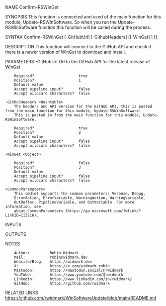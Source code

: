 ﻿
NAME
    Confirm-RSWinGet
    
SYNOPSIS
    This function is connected and used of the main function for this module, Update-RSWinSoftware.
    So when you run the Update-RSWinSoftware function this function will be called during the process.
    
    
SYNTAX
    Confirm-RSWinGet [-GitHubUrl] <String> [-GithubHeaders] <Hashtable> [[-WinGet] <Object>] [<CommonParameters>]
    
    
DESCRIPTION
    This function will connect to the GitHub API and check if there is a newer version of WinGet to download and install.
    

PARAMETERS
    -GitHubUrl <String>
        Url to the GitHub API for the latest release of WinGet
        
        Required?                    true
        Position?                    1
        Default value                
        Accept pipeline input?       false
        Accept wildcard characters?  false
        
    -GithubHeaders <Hashtable>
        The headers and API version for the GitHub API, this is pasted from the main function for this module, Update-RSWinSoftware.
        This is pasted in from the main function for this module, Update-RSWinSoftware.
        
        Required?                    true
        Position?                    2
        Default value                
        Accept pipeline input?       false
        Accept wildcard characters?  false
        
    -WinGet <Object>
        
        Required?                    false
        Position?                    3
        Default value                
        Accept pipeline input?       false
        Accept wildcard characters?  false
        
    <CommonParameters>
        This cmdlet supports the common parameters: Verbose, Debug,
        ErrorAction, ErrorVariable, WarningAction, WarningVariable,
        OutBuffer, PipelineVariable, and OutVariable. For more information, see
        about_CommonParameters (https://go.microsoft.com/fwlink/?LinkID=113216). 
    
INPUTS
    
OUTPUTS
    
NOTES
    
    
        Author:         Robin Widmark
        Mail:           robin@widmark.dev
        Website/Blog:   https://widmark.dev
        X:              https://x.com/widmark_robin
        Mastodon:       https://mastodon.social/@rwidmark
		YouTube:		https://www.youtube.com/@rwidmark
        Linkedin:       https://www.linkedin.com/in/rwidmark/
        GitHub:         https://github.com/rwidmark
    
    
RELATED LINKS
    https://github.com/rwidmark/WinSoftwareUpdate/blob/main/README.md



